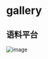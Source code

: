 # gallery

## 语料平台
![image](https://github.com/user-attachments/assets/737a47e5-b4df-4960-895f-b3e3dd0852ff)
